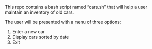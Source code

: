 This repo contains a bash script named “cars.sh” that will help a user maintain an inventory of old cars.
 
 The user will be presented with a menu of three options:
 1) Enter a new car
 2) Display cars sorted by date
 3) Exit
 
 
